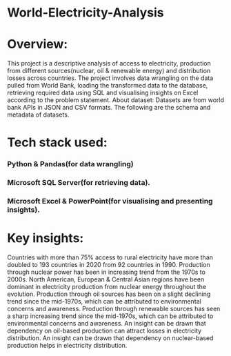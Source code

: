 # World-Electricity-Analysis

# Overview:
This project is a descriptive analysis of access to electricity, production from different sources(nuclear, oil & renewable energy) and distribution losses across countries.
The project involves data wrangling on the data pulled from World Bank, loading the transformed data to the database, retrieving required data using SQL and visualising insights on Excel according to the problem statement.
About dataset:
Datasets are from world bank APIs in JSON and CSV formats. The following are the schema and metadata of datasets. 
# Tech stack used:
### Python & Pandas(for data wrangling)
### Microsoft SQL Server(for retrieving data).
### Microsoft Excel & PowerPoint(for visualising and presenting insights).

# Key insights:
Countries with more than 75% access to rural electricity have more than doubled to 193 countries in 2020 from 92 countries in 1990.
Production through nuclear power has been in increasing trend from the 1970s to 2000s.
North American, European & Central Asian regions have been dominant in electricity production from nuclear energy throughout the evolution.
Production through oil sources has been on a slight declining trend since the mid-1970s, which can be attributed to environmental concerns and awareness.
Production through renewable sources has seen a sharp increasing trend since the mid-1970s, which can be attributed to environmental concerns and awareness.
An insight can be drawn that dependency on oil-based production can attract losses in electricity distribution.
An insight can be drawn that dependency on nuclear-based production helps in electricity distribution.

